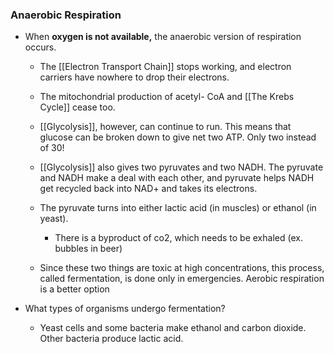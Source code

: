 ### Anaerobic Respiration

*   When **oxygen is not available,** the anaerobic version of respiration occurs.
    
    *   The [[Electron Transport Chain]] stops working, and electron carriers have nowhere to drop their electrons.
        
    *   The mitochondrial production of acetyl- CoA and [[The Krebs Cycle]] cease too.
        
    *   [[Glycolysis]], however, can continue to run. This means that glucose can be broken down to give net two ATP. Only two instead of 30!
        
    *   [[Glycolysis]] also gives two pyruvates and two NADH. The pyruvate and NADH make a deal with each other, and pyruvate helps NADH get recycled back into NAD+ and takes its electrons.
        
    *   The pyruvate turns into either lactic acid (in muscles) or ethanol (in yeast).
	    
		- There is a byproduct of co2, which needs to be exhaled (ex. bubbles in beer)
        
    *   Since these two things are toxic at high concentrations, this process, called fermentation, is done only in emergencies. Aerobic respiration is a better option
        
*   What types of organisms undergo fermentation?
    
    *   Yeast cells and some bacteria make ethanol and carbon dioxide. Other bacteria produce lactic acid.
